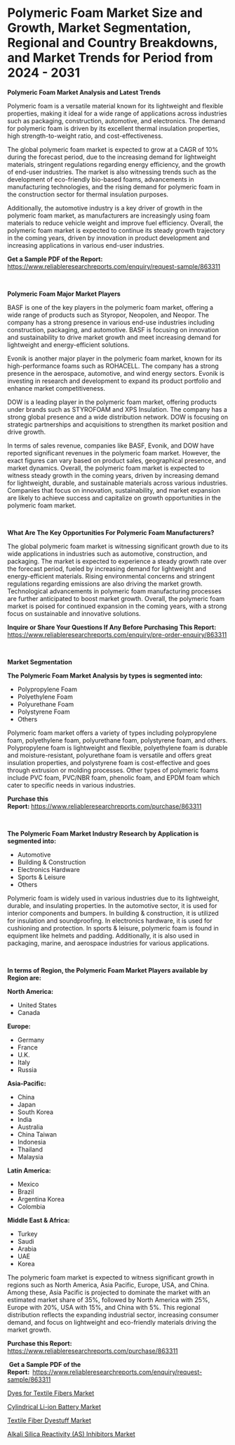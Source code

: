 <p><h1>Polymeric Foam Market Size and Growth, Market Segmentation, Regional and Country Breakdowns, and Market Trends for Period from 2024 -  2031</h1></p><p><strong>Polymeric Foam Market Analysis and Latest Trends</strong></p>
<p><p>Polymeric foam is a versatile material known for its lightweight and flexible properties, making it ideal for a wide range of applications across industries such as packaging, construction, automotive, and electronics. The demand for polymeric foam is driven by its excellent thermal insulation properties, high strength-to-weight ratio, and cost-effectiveness. </p><p>The global polymeric foam market is expected to grow at a CAGR of 10% during the forecast period, due to the increasing demand for lightweight materials, stringent regulations regarding energy efficiency, and the growth of end-user industries. The market is also witnessing trends such as the development of eco-friendly bio-based foams, advancements in manufacturing technologies, and the rising demand for polymeric foam in the construction sector for thermal insulation purposes.</p><p>Additionally, the automotive industry is a key driver of growth in the polymeric foam market, as manufacturers are increasingly using foam materials to reduce vehicle weight and improve fuel efficiency. Overall, the polymeric foam market is expected to continue its steady growth trajectory in the coming years, driven by innovation in product development and increasing applications in various end-user industries.</p></p>
<p><strong>Get a Sample PDF of the Report:&nbsp;</strong> <a href="https://www.reliableresearchreports.com/enquiry/request-sample/863311">https://www.reliableresearchreports.com/enquiry/request-sample/863311</a></p>
<p>&nbsp;</p>
<p><strong>Polymeric Foam Major Market Players</strong></p>
<p><p>BASF is one of the key players in the polymeric foam market, offering a wide range of products such as Styropor, Neopolen, and Neopor. The company has a strong presence in various end-use industries including construction, packaging, and automotive. BASF is focusing on innovation and sustainability to drive market growth and meet increasing demand for lightweight and energy-efficient solutions.</p><p>Evonik is another major player in the polymeric foam market, known for its high-performance foams such as ROHACELL. The company has a strong presence in the aerospace, automotive, and wind energy sectors. Evonik is investing in research and development to expand its product portfolio and enhance market competitiveness.</p><p>DOW is a leading player in the polymeric foam market, offering products under brands such as STYROFOAM and XPS Insulation. The company has a strong global presence and a wide distribution network. DOW is focusing on strategic partnerships and acquisitions to strengthen its market position and drive growth.</p><p>In terms of sales revenue, companies like BASF, Evonik, and DOW have reported significant revenues in the polymeric foam market. However, the exact figures can vary based on product sales, geographical presence, and market dynamics. Overall, the polymeric foam market is expected to witness steady growth in the coming years, driven by increasing demand for lightweight, durable, and sustainable materials across various industries. Companies that focus on innovation, sustainability, and market expansion are likely to achieve success and capitalize on growth opportunities in the polymeric foam market.</p></p>
<p>&nbsp;</p>
<p><strong>What Are The Key Opportunities For Polymeric Foam Manufacturers?</strong></p>
<p><p>The global polymeric foam market is witnessing significant growth due to its wide applications in industries such as automotive, construction, and packaging. The market is expected to experience a steady growth rate over the forecast period, fueled by increasing demand for lightweight and energy-efficient materials. Rising environmental concerns and stringent regulations regarding emissions are also driving the market growth. Technological advancements in polymeric foam manufacturing processes are further anticipated to boost market growth. Overall, the polymeric foam market is poised for continued expansion in the coming years, with a strong focus on sustainable and innovative solutions.</p></p>
<p><strong>Inquire or Share Your Questions If Any Before Purchasing This Report:</strong> <a href="https://www.reliableresearchreports.com/enquiry/pre-order-enquiry/863311">https://www.reliableresearchreports.com/enquiry/pre-order-enquiry/863311</a></p>
<p>&nbsp;</p>
<p><strong>Market Segmentation</strong></p>
<p><strong>The Polymeric Foam Market Analysis by types is segmented into:</strong></p>
<p><ul><li>Polypropylene Foam</li><li>Polyethylene Foam</li><li>Polyurethane Foam</li><li>Polystyrene Foam</li><li>Others</li></ul></p>
<p><p>Polymeric foam market offers a variety of types including polypropylene foam, polyethylene foam, polyurethane foam, polystyrene foam, and others. Polypropylene foam is lightweight and flexible, polyethylene foam is durable and moisture-resistant, polyurethane foam is versatile and offers great insulation properties, and polystyrene foam is cost-effective and goes through extrusion or molding processes. Other types of polymeric foams include PVC foam, PVC/NBR foam, phenolic foam, and EPDM foam which cater to specific needs in various industries.</p></p>
<p><strong>Purchase this Report:&nbsp;</strong><a href="https://www.reliableresearchreports.com/purchase/863311">https://www.reliableresearchreports.com/purchase/863311</a></p>
<p>&nbsp;</p>
<p><strong>The Polymeric Foam Market Industry Research by Application is segmented into:</strong></p>
<p><ul><li>Automotive</li><li>Building & Construction</li><li>Electronics Hardware</li><li>Sports & Leisure</li><li>Others</li></ul></p>
<p><p>Polymeric foam is widely used in various industries due to its lightweight, durable, and insulating properties. In the automotive sector, it is used for interior components and bumpers. In building & construction, it is utilized for insulation and soundproofing. In electronics hardware, it is used for cushioning and protection. In sports & leisure, polymeric foam is found in equipment like helmets and padding. Additionally, it is also used in packaging, marine, and aerospace industries for various applications.</p></p>
<p>&nbsp;</p>
<p><strong>In terms of Region, the Polymeric Foam Market Players available by Region are:</strong></p>
<p>
    <p> <strong> North America: </strong>
        <ul>
            <li>United States</li>
            <li>Canada</li>
        </ul>
        </p> 
    <p> <strong> Europe: </strong>
        <ul>
            <li>Germany</li>
            <li>France</li>
            <li>U.K.</li>
            <li>Italy</li>
            <li>Russia</li>
        </ul>
        </p> 
    <p> <strong> Asia-Pacific: </strong>
        <ul>
            <li>China</li>
            <li>Japan</li>
            <li>South Korea</li>
            <li>India</li>
            <li>Australia</li>
            <li>China Taiwan</li>
            <li>Indonesia</li>
            <li>Thailand</li>
            <li>Malaysia</li>
        </ul>
        </p> 
    <p> <strong> Latin America: </strong>
        <ul>
            <li>Mexico</li>
            <li>Brazil</li>
            <li>Argentina Korea</li>
            <li>Colombia</li>
        </ul>
        </p> 
    <p> <strong> Middle East & Africa: </strong>
        <ul>
            <li>Turkey</li>
            <li>Saudi</li>
            <li>Arabia</li>
            <li>UAE</li>
            <li>Korea</li>
        </ul>
    </p>
    </p>
<p><p>The polymeric foam market is expected to witness significant growth in regions such as North America, Asia Pacific, Europe, USA, and China. Among these, Asia Pacific is projected to dominate the market with an estimated market share of 35%, followed by North America with 25%, Europe with 20%, USA with 15%, and China with 5%. This regional distribution reflects the expanding industrial sector, increasing consumer demand, and focus on lightweight and eco-friendly materials driving the market growth.</p></p>
<p><strong>Purchase this Report: </strong><a href="https://www.reliableresearchreports.com/purchase/863311">https://www.reliableresearchreports.com/purchase/863311</a></p>
<p>&nbsp;<strong>Get a Sample PDF of the Report:&nbsp;&nbsp;</strong><a href="https://www.reliableresearchreports.com/enquiry/request-sample/863311">https://www.reliableresearchreports.com/enquiry/request-sample/863311</a></p>
<p><strong></strong></p>
<p><p><a href="https://view.publitas.com/reportprime-1/dyes-for-textile-fibers-market-a-comprehensive-report-of-its-market-share-growth-trends-2023-2030/">Dyes for Textile Fibers Market</a></p><p><a href="https://view.publitas.com/reportprime-1/cylindrical-li-ion-battery-market-research-report-provides-thorough-industry-overview-which-offers-an-in-depth-analysis-of-product-trends-and-new-market-divisions/">Cylindrical Li-ion Battery Market</a></p><p><a href="https://view.publitas.com/reportprime-1/textile-fiber-dyestuff-market-size-growth-and-forecast-from-2023-2030/">Textile Fiber Dyestuff Market</a></p><p><a href="https://iodized-pantydraco-05c.notion.site/Alkali-Silica-Reactivity-AS-Inhibitors-Market-Size-Global-Industry-Overview-Market-Segmentation--92448976dbcb44b28e7d1532f8add59a">​Alkali Silica Reactivity (AS) Inhibitors Market</a></p></p>